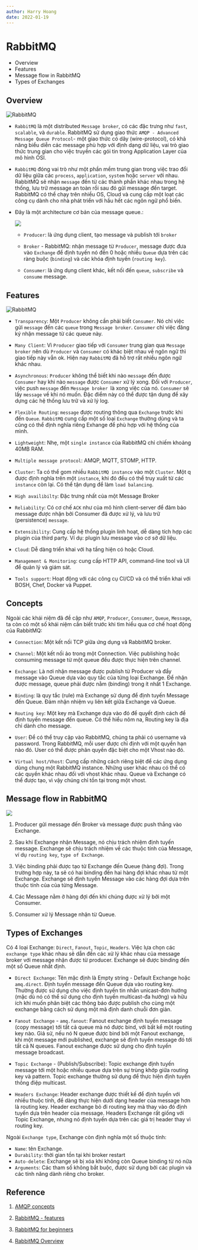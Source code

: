 ```yaml
---
author: Harry Hoang
date: 2022-01-19
---
```


# RabbitMQ
- Overview
- Features
- Message flow in RabbitMQ
- Types of Exchanges

## Overview

![RabbitMQ](https://www.cloudamqp.com/img/cloudamqp-anim.gif)

- `RabbitMQ` là một distributed `Message broker`, có các đặc trưng như `fast`, `scalable`, và `durable`. RabbitMQ sử dụng giao thức  `AMQP - Advanced Message Queue Protocol`-  một giao thức có dây (wire-protocol), có khả năng biểu diễn các message phù hợp với định dạng dữ liệu, vai trò giao thức trung gian cho việc truyền các gói tin trong Application Layer của mô hình OSI.

- `RabbitMQ` đóng vai trò như một phần mềm trung gian trong việc  trao đổi dữ liệu giữa các `process`, `application`, `system` hoặc `server` với nhau. RabbitMQ sẽ nhận `message` đến từ các thành phần khác nhau trong hệ thống, lưu trữ message an toàn rồi sau đó gửi message đến target. RabbitMQ có thể chạy trên nhiều OS, Cloud và cung cấp một loạt các công cụ dành cho nhà phát triển với hầu hết các ngôn ngữ phổ biến.

- Đây là một architecture cơ bản của message queue.:

    ![](./images/rabbitmq.png)

    + `Producer`: là ứng dụng client, tạo message và publish tới `broker`

    + `Broker` - RabbitMQ: nhận message từ `Producer`, message được đưa vào `Exchange` để định tuyến nó đến 0 hoặc nhiều `Queue` dựa trên các ràng buộc (`binding`) và các khóa định tuyến (`routing key`).

    + `Consumer`: là ứng dụng client khác, kết nối đến `queue`, `subscribe` và `consume` message.

## Features

![RabbitMQ](https://i.pinimg.com/originals/c6/38/c9/c638c9eb6ac6057379a8f9a5608bb54a.gif)


- `Transparency`: Một `Producer` không cần phải biết `Consumer`. Nó chỉ việc gửi `message` đến các `queue` trong `Message broker`. `Consumer` chỉ việc đăng ký nhận message từ các queue này.

- `Many Client`: Vì `Producer` giao tiếp với `Consumer` trung gian qua `Message broker` nên dù `Producer` và `Consumer` có khác biệt nhau về ngôn ngữ thì giao tiếp này vẫn ok. Hiện nay `RabbitMQ` đã hỗ trợ rất nhiều ngôn ngữ khác nhau.

- `Asynchronous`: `Producer` không thể biết khi nào `message` đến được `Consumer` hay khi nào `message` được `Consumer` xử lý xong. Đối với `Producer`, việc push `message` đến `Message broker `là xong việc của nó. `Consumer` sẽ lấy `message` về khi nó muốn. Đặc điểm này có thể được tận dụng để xây dựng các hệ thống lưu trữ và xử lý log.

- `Flexible Routing`: `message` được routing thông qua `Exchange` trước khi đến `Queue`. `RabbitMQ` cung cấp một số loại `Exchange` thường dùng và ta cũng có thể định nghĩa riêng Exhange để phù hợp với hệ thống của mình.

- `Lightweight`:  Nhẹ, một `single instance` của RabbitMQ chỉ chiếm khoảng 40MB RAM.

- `Multiple message protocol`: AMQP, MQTT, STOMP, HTTP.

- `Cluster`: Ta có thể gom nhiều `RabbitMQ instance` vào một `Cluster`. Một q được định nghĩa trên một `instance`, khi đó đều có thể truy xuất từ các `instance` còn lại. Có thể tận dụng để làm `load balancing`.

- `High availibilty`: Đặc trưng nhất của một Message Broker

- `Reliability`: Có cơ chế `ACK` như của mô hình client-server để đảm bảo message được nhận bởi Consumer đã được xử lý, và lưu trữ (persistence) `message`.

- `Extensibility`: Cung cấp hệ thống plugin linh hoạt, dễ dàng tích hợp các plugin của third party. Ví dụ: plugin lưu message vào cơ sở dữ liệu.

- `Cloud`: Dễ dàng triển khai với hạ tầng hiện có hoặc Cloud.

- `Management & Monitoring`: cung cấp HTTP API, command-line tool và UI để quản lý và giám sát.

- `Tools support`: Hoạt động với các công cụ CI/CD và có thể triển khai với BOSH, Chef, Docker và Puppet.

## Concepts
Ngoài các khái niệm đã đề cập như `AMQP`, `Producer`, `Consumer`, `Queue`, `Message`, ta còn có một số khái niệm cần biết trước khi tìm hiểu qua cơ chế hoạt động của RabbitMQ:

- `Connection`: Một kết nối TCP giữa ứng dụng và RabbitMQ broker.

- `Channel`: Một kết nối ảo trong một Connection. Việc publishing hoặc consuming message từ một queue đều được thực hiện trên channel.

- `Exchange`: Là nơi nhận message được publish từ Producer và đẩy message vào Queue dựa vào quy tắc của từng loại Exchange. Để nhận được message, queue phải được nằm (binding) trong ít nhất 1 Exchange.

- `Binding`: là quy tắc (rule) mà Exchange sử dụng để định tuyến Message đến Queue. Đảm nhận nhiệm vụ liên kết giữa Exchange và Queue.

- `Routing key`: Một key mà Exchange dựa vào đó để quyết định cách để định tuyến message đến queue. Có thể hiểu nôm na, Routing key là địa chỉ dành cho message.

- `User`: Để có thể truy cập vào RabbitMQ, chúng ta phải có username và password. Trong RabbitMQ, mỗi user được chỉ định với một quyền hạn nào đó. User có thể được phân quyền đặc biệt cho một Vhost nào đó.

- `Virtual host/Vhost`: Cung cấp những cách riêng biệt để các ứng dụng dùng chung một RabbitMQ instance. Những user khác nhau có thể có các quyền khác nhau đối với vhost khác nhau. Queue và Exchange có thể được tạo, vì vậy chúng chỉ tồn tại trong một vhost.

## Message flow in RabbitMQ

![](./images/exchanges-bidings-routing-keys.png)

1. Producer gửi message đến Broker và message được push thẳng vào Exchange.

2. Sau khi Exchange nhận Message, nó chịu trách nhiệm định tuyến message. Exchange sẽ chịu trách nhiệm về các thuộc tính của Message, ví dụ `routing key`, `type of Exchange`.

3. Việc binding phải được tạo từ Exchange đến Queue (hàng đợi). Trong trường hợp này, ta sẽ có hai binding đến hai hàng đợi khác nhau từ một Exchange. Exchange sẽ định tuyến Message vào các hàng đợi dựa trên thuộc tính của của từng Message.

4. Các Message nằm ở hàng đợi đến khi chúng được xử lý bởi một Consumer.

5. Consumer xử lý Message nhận từ Queue.

## Types of Exchanges

Có 4 loại Exchange: `Direct`, `Fanout`, `Topic`, `Headers`. Việc lựa chọn các `exchange type` khác nhau sẽ dẫn đến các xử lý khác nhau của message broker với message nhận được từ producer. Exchange sẽ được binding đến một số Queue nhất định.

- `Direct Exchange`: Tên mặc định là Empty string - Default Exchange hoặc `amq.direct`. Định tuyến message đến Queue dựa vào routing key. Thường được sử dụng cho việc định tuyến tin nhắn unicast-đơn hướng (mặc dù nó có thể sử dụng cho định tuyến multicast-đa hướng) và hữu ích khi muốn phân biệt các thông báo được publish cho cùng một exchange bằng cách sử dụng một mã định danh chuỗi đơn giản.

- `Fanout Exchange` - `amq.fanout`: Fanout exchange định tuyến message (copy message) tới tất cả queue mà nó được bind, với bất kể một routing key nào. Giả sử, nếu nó N queue được bind bởi một Fanout exchange, khi một message mới published, exchange sẽ định tuyến message đó tới tất cả N queues. Fanout exchange được sử dụng cho định tuyến message broadcast. 

- `Topic Exchange` - (Publish/Subscribe): Topic exchange định tuyến message tới một hoặc nhiều queue dựa trên sự trùng khớp giữa routing key và pattern. Topic exchange thường sử dụng để thực hiện định tuyến thông điệp multicast.

- `Headers Exchange`: Header exchange được thiết kế để định tuyến với nhiều thuộc tính, để dàng thực hiện dưới dạng header của message hơn là routing key. Header exchange bỏ đi routing key mà thay vào đó định tuyến dựa trên header của message. Headers Exchange rất giống với Topic Exchange, nhưng nó định tuyến dựa trên các giá trị header thay vì routing key.


Ngoài `Exchange type`, Exchange còn định nghĩa một số thuộc tính:

- `Name`: tên Exchange.
- `Durability`: thời gian tồn tại khi broker restart
- `Auto-delete`: Exchange sẽ bị xóa khi không còn Queue binding từ nó nữa
- `Arguments`: Các tham số không bắt buộc, được sử dụng bởi các plugin và các tính năng dành riêng cho broker.

## Reference

1. [AMQP concepts](https://www.rabbitmq.com/tutorials/amqp-concepts.html)

2. [RabbitMQ - features](https://www.rabbitmq.com/features.html)

3. [RabbitMQ for beginners](https://www.cloudamqp.com/blog/part1-rabbitmq-for-beginners-what-is-rabbitmq.html)

4. [RabbitMQ Overview](https://docs.informatica.com/integration-cloud/cloud-application-integration/current-version/rabbitmq-connector-guide/introduction-to-rabbitmq-connector/rabbitmq-overview.html#:~:text=RabbitMQ%20is%20a%20distributed%20message,the%20messages%20to%20different%20queues.)
